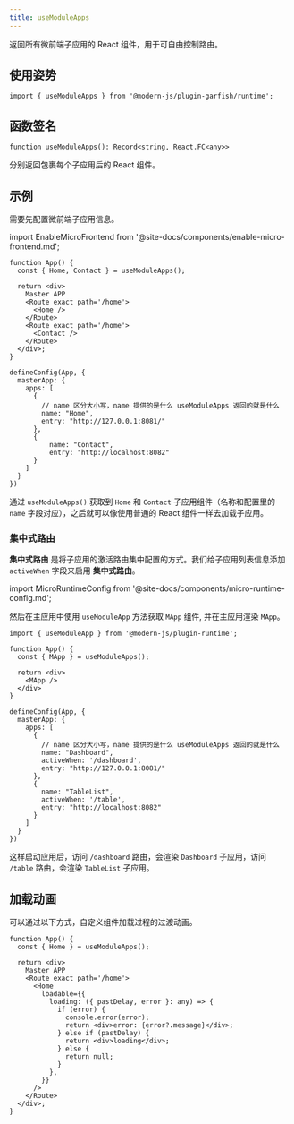 ```yaml
---
title: useModuleApps
---
```


返回所有微前端子应用的 React 组件，用于可自由控制路由。

## 使用姿势

```tsx
import { useModuleApps } from '@modern-js/plugin-garfish/runtime';
```

## 函数签名

`function useModuleApps(): Record<string, React.FC<any>>`

分别返回包裹每个子应用后的 React 组件。

## 示例

需要先配置微前端子应用信息。

import EnableMicroFrontend from '@site-docs/components/enable-micro-frontend.md';

<EnableMicroFrontend />


```tsx title=App.tsx
function App() {
  const { Home, Contact } = useModuleApps();

  return <div>
    Master APP
    <Route exact path='/home'>
      <Home />
    </Route>
    <Route exact path='/home'>
      <Contact />
    </Route>
  </div>;
}

defineConfig(App, {
  masterApp: {
    apps: [
      {
        // name 区分大小写，name 提供的是什么 useModuleApps 返回的就是什么
        name: "Home",
        entry: "http://127.0.0.1:8081/"
      },
      {
          name: "Contact",
          entry: "http://localhost:8082"
      }
    ]
  }
})
```

通过 `useModuleApps()` 获取到 `Home` 和 `Contact` 子应用组件（名称和配置里的 `name` 字段对应），之后就可以像使用普通的 React 组件一样去加载子应用。


### 集中式路由

**集中式路由** 是将子应用的激活路由集中配置的方式。我们给子应用列表信息添加 `activeWhen` 字段来启用 **集中式路由**。

import MicroRuntimeConfig from '@site-docs/components/micro-runtime-config.md';

<MicroRuntimeConfig />

然后在主应用中使用 `useModuleApp` 方法获取 `MApp` 组件, 并在主应用渲染 `MApp`。

```tsx title=主应用：App.tsx
import { useModuleApp } from '@modern-js/plugin-runtime';

function App() {
  const { MApp } = useModuleApps();

  return <div>
    <MApp />
  </div>
}

defineConfig(App, {
  masterApp: {
    apps: [
      {
        // name 区分大小写，name 提供的是什么 useModuleApps 返回的就是什么
        name: "Dashboard",
        activeWhen: '/dashboard',
        entry: "http://127.0.0.1:8081/"
      },
      {
        name: "TableList",
        activeWhen: '/table',
        entry: "http://localhost:8082"
      }
    ]
  }
})
```

这样启动应用后，访问 `/dashboard` 路由，会渲染 `Dashboard` 子应用，访问 `/table` 路由，会渲染 `TableList` 子应用。


## 加载动画

可以通过以下方式，自定义组件加载过程的过渡动画。

```tsx title=App.tsx
function App() {
  const { Home } = useModuleApps();

  return <div>
    Master APP
    <Route exact path='/home'>
      <Home
        loadable={{
          loading: ({ pastDelay, error }: any) => {
            if (error) {
              console.error(error);
              return <div>error: {error?.message}</div>;
            } else if (pastDelay) {
              return <div>loading</div>;
            } else {
              return null;
            }
          },
        }}
      />
    </Route>
  </div>;
}
```
